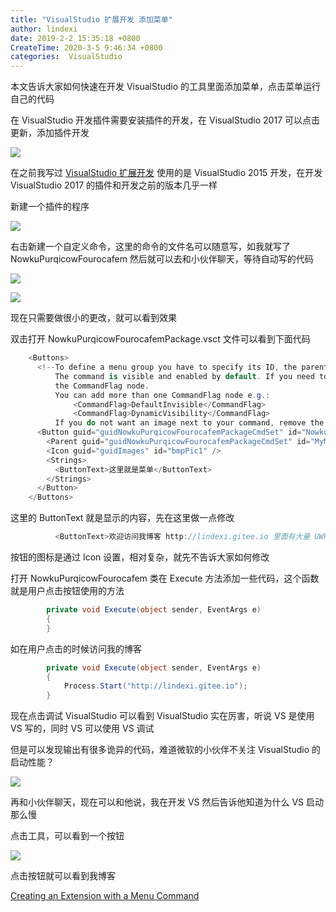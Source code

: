 ```yaml
---
title: "VisualStudio 扩展开发 添加菜单"
author: lindexi
date: 2019-2-2 15:35:18 +0800
CreateTime: 2020-3-5 9:46:34 +0800
categories:  VisualStudio
---
```


本文告诉大家如何快速在开发 VisualStudio 的工具里面添加菜单，点击菜单运行自己的代码

<!--more-->


<!-- csdn -->

<!-- 标签： VisualStudio -->

在 VisualStudio 开发插件需要安装插件的开发，在 VisualStudio 2017 可以点击更新，添加插件开发

<!-- ![](image/VisualStudio 扩展开发 添加菜单/VisualStudio 扩展开发 添加菜单0.png) -->

![](http://image.acmx.xyz/lindexi%2F2019221549454)

在之前我写过 [VisualStudio 扩展开发](https://lindexi.gitee.io/post/VisualStudio-%E6%89%A9%E5%B1%95%E5%BC%80%E5%8F%91.html) 使用的是 VisualStudio 2015 开发，在开发 VisualStudio 2017 的插件和开发之前的版本几乎一样

新建一个插件的程序

<!-- ![](image/VisualStudio 扩展开发 添加菜单/VisualStudio 扩展开发 添加菜单1.png) -->

![](http://image.acmx.xyz/lindexi%2F201922151358651)

右击新建一个自定义命令，这里的命令的文件名可以随意写，如我就写了 NowkuPurqicowFourocafem 然后就可以去和小伙伴聊天，等待自动写的代码

<!-- ![](image/VisualStudio 扩展开发 添加菜单/VisualStudio 扩展开发 添加菜单2.png) -->

![](http://image.acmx.xyz/lindexi%2F20192215155309)

<!-- ![](image/VisualStudio 扩展开发 添加菜单/VisualStudio 扩展开发 添加菜单3.png) -->

![](http://image.acmx.xyz/lindexi%2F201922151554225)

现在只需要做很小的更改，就可以看到效果

双击打开 NowkuPurqicowFourocafemPackage.vsct 文件可以看到下面代码

```csharp
    <Buttons>
      <!--To define a menu group you have to specify its ID, the parent menu and its display priority.
          The command is visible and enabled by default. If you need to change the visibility, status, etc, you can use
          the CommandFlag node.
          You can add more than one CommandFlag node e.g.:
              <CommandFlag>DefaultInvisible</CommandFlag>
              <CommandFlag>DynamicVisibility</CommandFlag>
          If you do not want an image next to your command, remove the Icon node /> -->
      <Button guid="guidNowkuPurqicowFourocafemPackageCmdSet" id="NowkuPurqicowFourocafemId" priority="0x0100" type="Button">
        <Parent guid="guidNowkuPurqicowFourocafemPackageCmdSet" id="MyMenuGroup" />
        <Icon guid="guidImages" id="bmpPic1" />
        <Strings>
          <ButtonText>这里就是菜单</ButtonText>
        </Strings>
      </Button>
    </Buttons>
```

这里的 ButtonText 就是显示的内容，先在这里做一点修改

```csharp
          <ButtonText>欢迎访问我博客 http://lindexi.gitee.io 里面有大量 UWP WPF 博客</ButtonText>

```

按钮的图标是通过 Icon 设置，相对复杂，就先不告诉大家如何修改

打开 NowkuPurqicowFourocafem 类在 Execute 方法添加一些代码，这个函数就是用户点击按钮使用的方法

```csharp
        private void Execute(object sender, EventArgs e)
        {
        }
```

如在用户点击的时候访问我的博客

```csharp
        private void Execute(object sender, EventArgs e)
        {
            Process.Start("http://lindexi.gitee.io");
        }
```

现在点击调试 VisualStudio 可以看到 VisualStudio 实在厉害，听说 VS 是使用 VS 写的，同时 VS 可以使用 VS 调试

但是可以发现输出有很多诡异的代码，难道微软的小伙伴不关注 VisualStudio 的启动性能？

<!-- ![](image/VisualStudio 扩展开发 添加菜单/VisualStudio 扩展开发 添加菜单4.png) -->

![](http://image.acmx.xyz/lindexi%2F201922152319295)

再和小伙伴聊天，现在可以和他说，我在开发 VS 然后告诉他知道为什么 VS 启动那么慢

点击工具，可以看到一个按钮

<!-- ![](image/VisualStudio 扩展开发 添加菜单/VisualStudio 扩展开发 添加菜单5.png) -->

![](http://image.acmx.xyz/lindexi%2F201922153359242)

点击按钮就可以看到我博客

[Creating an Extension with a Menu Command](https://docs.microsoft.com/en-us/visualstudio/extensibility/creating-an-extension-with-a-menu-command?view=vs-2017 )

